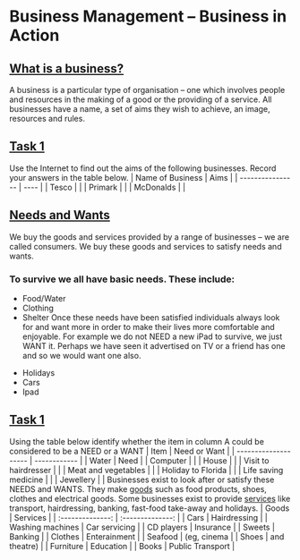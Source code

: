 # Business Management – Business in Action
## <ins>What is a business?</ins>
A business is a particular type of organisation – one which involves people and resources in the making of a good or the providing of a service. All businesses have a name, a set of aims they wish to achieve, an image, resources and rules.
## <ins>Task 1</ins>
Use the Internet to find out the aims of the following businesses. Record your answers in the table below.
| Name of Business | Aims |
| ---------------- | ---- |
| Tesco            |      |
| Primark          |      |
| McDonalds        |      |
## <ins>Needs and Wants</ins>
We buy the goods and services provided by a range of businesses – we are called consumers. We buy these goods and services to satisfy needs and wants.
### To survive we all have basic needs. These include:
+ Food/Water
+ Clothing
+ Shelter
Once these needs have been satisfied individuals always look for and want more in order to make their lives more comfortable and enjoyable. For example we do not NEED a new iPad to survive, we just WANT it. Perhaps we have seen it advertised on TV or a friend has one and so we would want one also.
- Holidays
- Cars
- Ipad
## <ins>Task 1</ins>
Using the table below identify whether the item in column A could be considered to be a NEED or a WANT
| Item                 | Need or Want |
| -------------------- | ------------ |
| Water                | Need         |
| Computer             |              |
| House                |              |
| Visit to hairdresser |              |
| Meat and vegetables  |              |
| Holiday to Florida   |              |
| Life saving medicine |              |
| Jewellery            |              |
Businesses exist to look after or satisfy these NEEDS and WANTS. They make <ins>goods</ins> such as food products, shoes, clothes and electrical goods. Some businesses exist to provide <ins>services</ins> like transport, hairdressing, banking, fast-food take-away and holidays.
| Goods            | Services         |
| :--------------: | :--------------: |
| Cars             | Hairdressing     |
| Washing machines | Car servicing    |
| CD players       | Insurance        |
| Sweets           | Banking          |
| Clothes          | Enterainment     |
| Seafood          | (eg, cinema      |
| Shoes            | and theatre)     |
| Furniture        | Education        |
| Books            | Public Transport |

